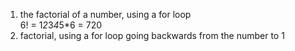 1. the factorial of a number, using a for loop  
   6! = 1*2*3*4*5\*6 = 720
2. factorial, using a for loop going backwards from the number to 1
